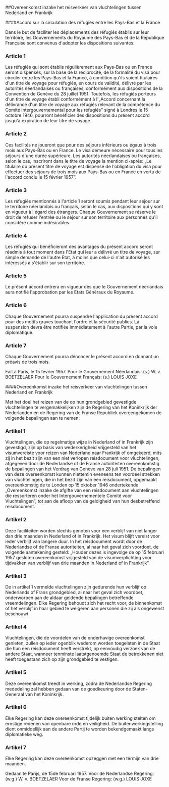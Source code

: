 <meta http-equiv='Content-Type' content='text/html; charset=utf-8' />

##Overeenkomst inzake het reisverkeer van vluchtelingen tussen Nederland en Frankrijk

####Accord sur la circulation des réfugiés entre les Pays-Bas et la France

Dans le but de faciliter les déplacements des réfugiés établis sur leur territoire, les Gouvernements du Royaume des Pays-Bas et de la République Française sont convenus d'adopter les dispositions suivantes:    

### Article  1  

Les réfugiés qui sont établis régulièrement aux Pays-Bas ou en France seront dispensés, sur la base de la réciprocité, de la formalité du visa pour circuler entre les Pays-Bas et la France, à condition qu'ils soient titulaires d'un titre de voyage pour réfugiés, en cours de validité, délivré par les autorités néerlandaises ou françaises, conformément aux dispositions de la Convention de Genève du 28 juillet 1951. Toutefois, les réfugiés porteurs d'un titre de voyage établi conformément à l'„Accord concernant la délivrance d'un titre de voyage aux réfugiés relevant de la compétence du Comité Intergouvernemental pour les réfugiés” signé à Londres le 15 octobre 1946, pourront bénéficier des dispositions du présent accord jusqu'à expiration de leur titre de voyage.  

### Article  2  

Ces facilités ne joueront que pour des séjours inférieurs ou égaux à trois mois aux Pays-Bas ou en France. Le visa demeure nécessaire pour tous les séjours d'une durée supérieure. Les autorités néerlandaises ou françaises, selon le cas, inscriront dans le titre de voyage la mention ci-après: „Le titulaire du présent titre de voyage est dispensé de l'obligation du visa pour effectuer des séjours de trois mois aux Pays-Bas ou en France en vertu de l'accord conclu le 15 février 1957”.  

### Article  3  

Les réfugiés mentionnés à l'article 1 seront soumis pendant leur séjour sur le territoire néerlandais ou français, selon le cas, aux dispositions qui y sont en vigueur à l'égard des étrangers. Chaque Gouvernement se réserve le droit de refuser l'entrée ou le séjour sur son territoire aux personnes qu'il considère comme indésirables.  

### Article  4  

Les réfugiés qui bénéficieront des avantages du présent accord seront réadmis à tout moment dans l'Etat qui leur a délivré un titre de voyage, sur simple demande de l'autre Etat, à moins que celui-ci n'ait autorisé les intéressés à s'établir sur son territoire.  

### Article  5  

Le présent accord entrera en vigueur dès que le Gouvernement néerlandais aura notifié l'approbation par les Etats Généraux du Royaume.  

### Article  6  

Chaque Gouvernement pourra suspendre l'application du présent accord pour des motifs graves touchant l'ordre et la sécurité publics. La suspension devra être notifiée immédiatement à l'autre Partie, par la voie diplomatique.  

### Article  7  

Chaque Gouvernement pourra dénoncer le présent accord en donnant un préavis de trois mois.  

Fait à Paris, le 15 février 1957. Pour le Gouvernement Néerlandais: (s.) W. v. BOETZELAER Pour le Gouvernement Français: (s.) LOUIS JOXE  

####Overeenkomst inzake het reisverkeer van vluchtelingen tussen Nederland en Frankrijk

Met het doel het reizen van de op hun grondgebied gevestigde vluchtelingen te vergemakkelijken zijn de Regering van het Koninkrijk der Nederlanden en de Regering van de Franse Republiek overeengekomen de volgende bepalingen aan te nemen:    

### Artikel  1  

Vluchtelingen, die op regelmatige wijze in Nederland of in Frankrijk zijn gevestigd, zijn op basis van wederkerigheid vrijgesteld van het visumvereiste voor reizen van Nederland naar Frankrijk of omgekeerd, mits zij in het bezit zijn van een niet verlopen reisdocument voor vluchtelingen, afgegeven door de Nederlandse of de Franse autoriteiten overeenkomstig de bepalingen van het Verdrag van Genève van 28 juli 1951. De bepalingen van deze overeenkomst kunnen niettemin eveneens ten voordeel strekken van vluchtelingen, die in het bezit zijn van een reisdocument, opgemaakt overeenkomstig de te Londen op 15 oktober 1946 ondertekende „Overeenkomst inzake de afgifte van een reisdocument aan vluchtelingen die ressorteren onder het Intergouvernementele Comité voor Vluchtelingen”, tot aan de afloop van de geldigheid van hun desbetreffend reisdocument.  

### Artikel  2  

Deze faciliteiten worden slechts genoten voor een verblijf van niet langer dan drie maanden in Nederland of in Frankrijk. Het visum blijft vereist voor ieder verblijf van langere duur. In het reisdocument wordt door de Nederlandse of de Franse autoriteiten, al naar het geval zich voordoet, de volgende aantekening gesteld: „Houder dezes is ingevolge de op 15 februari 1957 gesloten overeenkomst vrijgesteld van de visumverplichting voor tijdvakken van verblijf van drie maanden in Nederland of in Frankrijk”.  

### Artikel  3  

De in artikel 1 vermelde vluchtelingen zijn gedurende hun verblijf op Nederlands of Frans grondgebied, al naar het geval zich voordoet, onderworpen aan de aldaar geldende bepalingen betreffende vreemdelingen. Elke Regering behoudt zich het recht voor, de binnenkomst of het verblijf in haar gebied te weigeren aan personen die zij als ongewenst beschouwt.  

### Artikel  4  

Vluchtelingen, die de voordelen van de onderhavige overeenkomst genieten, zullen op ieder ogenblik wederom worden toegelaten in de Staat die hun een reisdocument heeft verstrekt, op eenvoudig verzoek van de andere Staat, wanneer tenminste laatstgenoemde Staat de betrokkenen niet heeft toegestaan zich op zijn grondgebied te vestigen.  

### Artikel  5  

Deze overeenkomst treedt in werking, zodra de Nederlandse Regering mededeling zal hebben gedaan van de goedkeuring door de Staten-Generaal van het Koninkrijk.  

### Artikel  6  

Elke Regering kan deze overeenkomst tijdelijk buiten werking stelten om ernstige redenen van openbare orde en veiligheid. De buitenwerkingstelling dient onmiddellijk aan de andere Partij te worden bekendgemaakt langs diplomatieke weg.  

### Artikel  7  

Elke Regering kan deze overeenkomst opzeggen met een termijn van drie maanden.  

Gedaan te Parijs, de 15de februari 1957. Voor de Nederlandse Regering: (w.g.) W. v. BOETZELAER Voor de Franse Regering: (w.g.) LOUIS JOXE  

